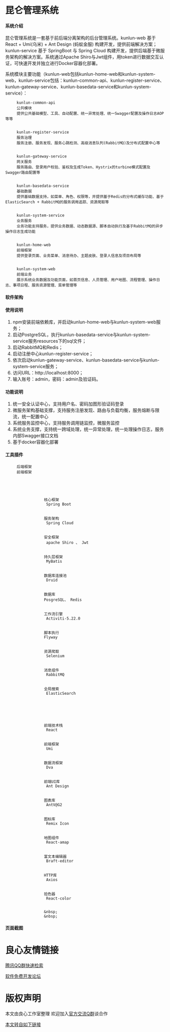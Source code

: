 # 昆仑管理系统

  
     
     
     
 

#### 系统介绍
昆仑管理系统是一套基于前后端分离架构的后台管理系统。kunlun-web 基于React + Umi(乌米) + Ant Design (蚂蚁金服) 构建开发，提供前端解决方案；kunlun-service 基于 SpringBoot 与 Spring Cloud 构建开发，提供后端基于微服务架构的解决方案。系统通过Apache Shiro与Jwt组件，用token进行数据交互认证，可快速开发并独立进行Docker容器化部署。

系统模块主要功能（kunlun-web包括kunlun-home-web和kunlun-system-web，kunlun-service包括：kunlun-common-api、kunlun-register-service、kunlun-gateway-service、kunlun-basedata-service和kunlun-system-service）：
 
     
         kunlun-common-api 
         公共模块 
         提供公共基础模型、工具、自动配置、统一异常处理、统一Swagger配置及操作日志AOP等等 
     
     
         kunlun-register-service 
         服务治理 
         服务注册、服务发现、服务心跳检测、高级消息队列(RabbitMQ)及分布式配置中心等 
     
     
         kunlun-gateway-service 
         网关服务 
         服务路由、登录用户校验、鉴权及生成Token、Hystrix的turbine模式配置及Swagger路由配置等 
     
     
         kunlun-basedata-service 
         基础数据 
         提供基础数据支持，如菜单、角色、权限等，并提供基于Redis的分布式缓存功能、基于ElasticSearch + RabbitMQ的服务调用追踪、资源爬取等 
     
     
         kunlun-system-service 
         业务服务 
         业务功能支持服务，提供业务数据、动态数据源、脚本自动执行及基于RabbitMQ的异步操作日志生成功能 
     
     
         kunlun-home-web 
         前端框架 
         提供登录页面、业务菜单、消息待办、主题皮肤、登录人信息及项目布局等 
     
     
         kunlun-system-web 
         前端业务 
         展示系统业务数据及功能页面，如首页信息、人员管理、用户地图、流程管理、操作日志、事项日程、服务资源管理、菜单管理等 
     
 


#### 软件架构
 
     
           
           
     
 


#### 使用说明

1.  npm安装前端依赖库，并启动kunlun-home-web与kunlun-system-web服务；
2.  启动PostgreSQL，执行kunlun-basedata-service与kunlun-system-service服务resources下的sql文件；
3.  启动RabbitMQ和Redis；
4.  启动注册中心kunlun-register-service；
5.  依次启动kunlun-gateway-service、kunlun-basedata-service与kunlun-system-service服务；
6.  访问URL：http://localhost:8000；
7.  输入账号：admin，密码：admin及验证码。


#### 功能说明

1.  统一安全认证中心，支持用户名、密码加图形验证码登录
2.  微服务架构基础支撑，支持服务注册发现、路由与负载均衡，服务熔断与限流，统一配置中心
3.  系统服务监控中心，支持服务调用链监控，微服务监控
4.  系统业务支撑，支持统一跨域处理，统一异常处理，统一处理操作日志，服务内部Swagger接口文档
5.  基于docker容器化部署


#### 工具插件

 
     
         后端框架 
         前端框架 
     
     
         
             
                 
                     核心框架 
                      Spring Boot  
                 
                 
                     服务架构 
                      Spring Cloud  
                 
                 
                     安全框架 
                      apache Shiro 、 Jwt  
                 
                 
                     持久层框架 
                      MyBatis  
                 
                 
                     数据库连接池 
                      Druid  
                 
                 
                     数据库 
                     PosgreSQL、 Redis  
                 
                 
                     工作流引擎 
                      Activiti-5.22.0  
                 
                 
                     脚本执行 
                     Flyway 
                 
                 
                     资源爬取 
                      Selenium  
                 
                 
                     消息组件 
                      RabbitMQ  
                 
                 
                     全局搜索 
                      ElasticSearch  
                 
             
         
         
             
                 
                     前端技术栈 
                      React  
                 
                 
                     前端框架 
                      Umi  
                 
                 
                     数据流框架 
                      Dva  
                 
                 
                     前端UI库 
                      Ant Design  
                 
                 
                     图表库 
                      AntV@G2  
                 
                 
                     图标库 
                      Remix Icon  
                 
                 
                     地图组件 
                      React-amap  
                 
                 
                     富文本编辑器 
                      Braft-editor  
                 
                 
                     HTTP库 
                      Axios  
                 
                 
                     拾色器 
                      React-color  
                 
                 
                     &nbsp; 
                     &nbsp; 
                 
             
         
     
 


#### 页面截图

 
     
           
           
           
     
     
           
	   
           
     
     
           
           
	   
     
     
           
	   
           
     
     
           
           
	   
     
     
           
	   
           
     
     
           
           
	   
     
     
           
	   
           
     
     
           
           
           
     
 



 # 良心友情链接

[腾讯QQ群快速检索](http://u.720life.cn/s/8cf73f7c)

[软件免费开发论坛](http://u.720life.cn/s/bbb01dc0)

# 版权声明 

本文由良心工作室整理 欢迎加入[官方交流Q群](https://u.720life.cn/s/f2316816)谈合作

[本文转自如下链接](http://u.720life.cn/g/2e71d0f0a5c601172267ba20d3a43c6e695604aa5d5ed6f53a678d04760678d4254251c9f772480d1273a08b6458da912089d0ef1f720af1988aeaaaecf53cf2)